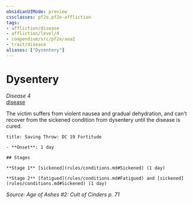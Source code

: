 ```yaml
---
obsidianUIMode: preview
cssclasses: pf2e,pf2e-affliction
tags:
- affliction/disease
- affliction/level/4
- compendium/src/pf2e/aoa2
- trait/disease
aliases: ["Dysentery"]
---
```

# Dysentery
*Disease 4*  
[disease](rules/traits/disease.md "Disease Effect Trait")  

The victim suffers from violent nausea and gradual dehydration, and can't recover from the sickened condition from dysentery until the disease is cured.

```ad-inline-affliction
title: Saving Throw: DC 19 Fortitude

- **Onset**: 1 day

## Stages

**Stage 1** [sickened](rules/conditions.md#Sickened) (1 day)

**Stage 2** [fatigued](rules/conditions.md#Fatigued) and [sickened](rules/conditions.md#Sickened) (1 day)
```

*Source: Age of Ashes #2: Cult of Cinders p. 71*
